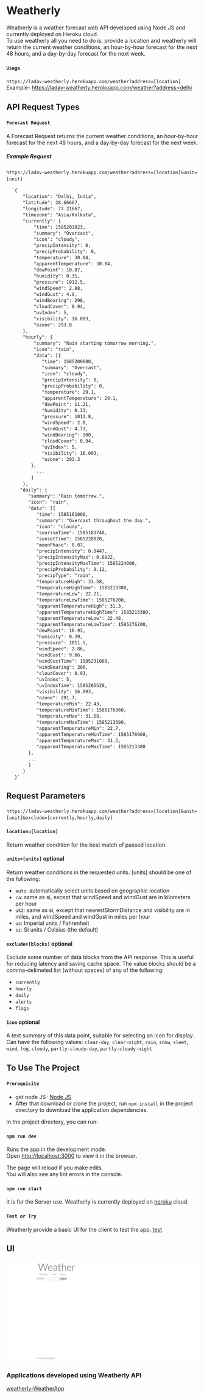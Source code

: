# Weatherly
Weatherly is a weather forecast web API developed using Node JS and currently deployed on Heroku cloud.<br>
To use weatherly all you need to do is, provide a location and weatherly will return the current weather conditions, an hour-by-hour forecast for the next 48 hours, and a day-by-day forecast for the next week.

#### `Usage`
`https://ladav-weatherly.herokuapp.com/weather?address=[location]`<br>
Example- https://ladav-weatherly.herokuapp.com/weather?address=delhi

## API Request Types

#### `Forecast Request`

A Forecast Request returns the current weather conditions, an hour-by-hour forecast for the next 48 hours, and a day-by-day forecast for the next week.

##### Example Request

`https://ladav-weatherly.herokuapp.com/weather?address=[location]&unit=[unit]`
      
      `{
          "location": "Delhi, India",
          "latitude": 28.66667,
          "longitude": 77.21667,
          "timezone": "Asia/Kolkata",
          "currently": {
              "time": 1585201823,
              "summary": "Overcast",
              "icon": "cloudy",
              "precipIntensity": 0,
              "precipProbability": 0,
              "temperature": 30.04,
              "apparentTemperature": 30.04,
              "dewPoint": 10.87,
              "humidity": 0.31,
              "pressure": 1012.5,
              "windSpeed": 2.88,
              "windGust": 4.9,
              "windBearing": 298,
              "cloudCover": 0.94,
              "uvIndex": 5,
              "visibility": 16.093,
              "ozone": 293.8
          },
          "hourly": {
              "summary": "Rain starting tomorrow morning.",
              "icon": "rain",
              "data": [{
                 "time": 1585200600,
                 "summary": "Overcast",
                 "icon": "cloudy",
                 "precipIntensity": 0,
                 "precipProbability": 0,
                 "temperature": 29.1,
                 "apparentTemperature": 29.1,
                 "dewPoint": 11.21,
                 "humidity": 0.33,
                 "pressure": 1012.8,
                 "windSpeed": 2.8,
                 "windGust": 4.73,
                 "windBearing": 300,
                 "cloudCover": 0.94,
                 "uvIndex": 5,
                 "visibility": 16.093,
                 "ozone": 293.3
             },
               ...
             ]
          },
         "daily": {
            "summary": "Rain tomorrow.",
            "icon": "rain",
            "data": [{
               "time": 1585161000,
               "summary": "Overcast throughout the day.",
               "icon": "cloudy",
               "sunriseTime": 1585183740,
               "sunsetTime": 1585228020,
               "moonPhase": 0.07,
               "precipIntensity": 0.0447,
               "precipIntensityMax": 0.6822,
               "precipIntensityMaxTime": 1585224000,
               "precipProbability": 0.12,
               "precipType": "rain",
               "temperatureHigh": 31.58,
               "temperatureHighTime": 1585213380,
               "temperatureLow": 22.21,
               "temperatureLowTime": 1585276200,
               "apparentTemperatureHigh": 31.3,
               "apparentTemperatureHighTime": 1585213380,
               "apparentTemperatureLow": 22.48,
               "apparentTemperatureLowTime": 1585276200,
               "dewPoint": 10.93,
               "humidity": 0.39,
               "pressure": 1011.5,
               "windSpeed": 2.86,
               "windGust": 9.66,
               "windGustTime": 1585231080,
               "windBearing": 306,
               "cloudCover": 0.93,
               "uvIndex": 5,
               "uvIndexTime": 1585205520,
               "visibility": 16.093,
               "ozone": 291.7,
               "temperatureMin": 22.43,
               "temperatureMinTime": 1585176960,
               "temperatureMax": 31.58,
               "temperatureMaxTime": 1585213380,
               "apparentTemperatureMin": 22.7,
               "apparentTemperatureMinTime": 1585176960,
               "apparentTemperatureMax": 31.3,
               "apparentTemperatureMaxTime": 1585213380
            },
            ...
            ]
          }
       }`
          
          
## Request Parameters
`https://ladav-weatherly.herokuapp.com/weather?address=[location]&unit=[unit]&exclude=[currently,hourly,daily]`

#### `location=[location]`
Return weather condition for the best match of passed location.

#### `units=[units]` optional
Return weather conditions in the requested units. [units] should be one of the following:
* `auto`: automatically select units based on geographic location
* `ca`: same as si, except that windSpeed and windGust are in kilometers per hour
* `uk2`: same as si, except that nearestStormDistance and visibility are in miles, and windSpeed and windGust in miles per hour
* `us`: Imperial units / Fahrenheit
* `si`: SI units / Celsius (the default)

#### `exclude=[blocks]` optional
Exclude some number of data blocks from the API response. This is useful for reducing latency and saving cache space. The value blocks should be a comma-delimeted list (without spaces) of any of the following:

* `currently`
* `hourly`
* `daily`
* `alerts`
* `flags`

#### `icon` optional
A text summary of this data point, suitable for selecting an icon for display. 
Can have the following values:
`clear-day`, `clear-night`, `rain`, `snow`, `sleet`, `wind`, `fog`, `cloudy`, `partly-cloudy-day`, `partly-cloudy-night`

## To Use The Project

#### `Prerequisite`
  * get node JS- [Node JS](https://nodejs.org/en/)
  * After that download or clone the project, run `npm install` in the project directory to download the application dependencies.

In the project directory, you can run:

#### `npm run dev`

Runs the app in the development mode.<br />
Open [http://localhost:3000](http://localhost:3000) to view it in the browser.

The page will reload if you make edits.<br />
You will also see any lint errors in the console.

#### `npm run start`

It is for the Server use. Weatherly is currently deployed on [heroku](https://www.heroku.com/) cloud.

#### `Test or Try`
Weatherly provide a basic UI for the client to test the app. [test](https://ladav-weatherly.herokuapp.com/)

## UI

![Application's User Interface](./temporary/github_photo.PNG)


### Applications developed using Weatherly API

[weatherly-WeatherApp](https://weatherly-react-app.firebaseapp.com/)
